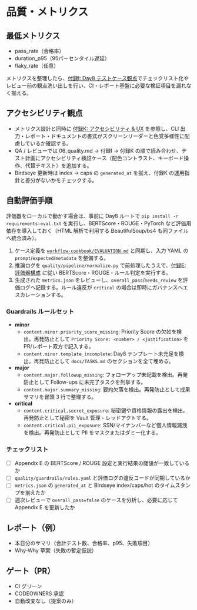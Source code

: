 # 品質・メトリクス

## 最低メトリクス
- pass_rate（合格率）
- duration_p95（95パーセンタイル遅延）
- flaky_rate（任意）

メトリクスを整理したら、[付録I: Day8 テストケース観点](../../addenda/I_Test_Cases.md)でチェックリスト化やレビュー前の観点洗い出しを行い、CI・レポート基盤に必要な検証項目を漏れなく揃える。

## アクセシビリティ観点
- メトリクス設計と同時に [付録K: アクセシビリティ & UX](../../addenda/K_Accessibility_UX.md) を参照し、CLI 出力・レポート・ドキュメントの書式がスクリーンリーダーと色覚多様性に配慮しているか確認する。
- QA / レビューでは 06_quality.md → 付録I → 付録K の順で読み合わせ、テスト計画にアクセシビリティ検証ケース（配色コントラスト、キーボード操作、代替テキスト）を追加する。
- Birdseye 更新時は index → caps の `generated_at` を揃え、付録K の運用指針と差分がないかをチェックする。

## 自動評価手順
評価器をローカルで動かす場合は、事前に Day8 ルートで `pip install -r requirements-eval.txt` を実行し、BERTScore・ROUGE・PyTorch など評価用依存を導入しておく（HTML 解析で利用する BeautifulSoup/bs4 も同ファイルへ統合済み）。
1. ケース定義を [`workflow-cookbook/EVALUATION.md`](../../../workflow-cookbook/EVALUATION.md) と同期し、入力 YAML の `prompt`/`expected`/`metadata` を整備する。
2. 推論ログを `quality/pipeline/normalize.py` で前処理したうえで、[付録E: 評価器構成](../../addenda/E_Evaluator_Details.md) に従い BERTScore・ROUGE・ルール判定を実行する。
3. 生成された `metrics.json` をレビューし、`overall_pass`/`needs_review` を評価ログへ記録する。ルール違反が `critical` の場合は即時にガバナンスへエスカレーションする。

### Guardrails ルールセット
- **minor**
  - `content.minor.priority_score_missing`: Priority Score の欠如を検出。再発防止として `Priority Score: <number> / <justification>` を PR/レポート双方で記入する。
  - `content.minor.template_incomplete`: Day8 テンプレート未充足を検出。再発防止として `docs/TASKS.md` のセクションを全て埋める。
- **major**
  - `content.major.followup_missing`: フォローアップ未記載を検出。再発防止として Follow-ups に未完了タスクを列挙する。
  - `content.major.summary_missing`: 要約欠落を検出。再発防止として成果サマリを冒頭 3 行で整理する。
- **critical**
  - `content.critical.secret_exposure`: 秘密鍵や資格情報の露出を検出。再発防止として秘密を Vault 管理・レッドアクトする。
  - `content.critical.pii_exposure`: SSN/マイナンバーなど個人情報漏洩を検出。再発防止として PII をマスクまたはダミー化する。

### チェックリスト
- [ ] Appendix E の BERTScore / ROUGE 設定と実行結果の閾値が一致しているか
- [ ] `quality/guardrails/rules.yaml` と評価ログの違反コードが同期しているか
- [ ] `metrics.json` の `generated_at` と Birdseye index/caps/hot のタイムスタンプを揃えたか
- [ ] 週次レビューで `overall_pass=false` のケースを分析し、必要に応じて Appendix E を更新したか

## レポート（例）
- 本日分のサマリ（合計テスト数、合格率、p95、失敗項目）
- Why-Why 草案（失敗の暫定仮説）

## ゲート（PR）
- CI グリーン
- CODEOWNERS 承認
- 自動改変なし（提案のみ）
